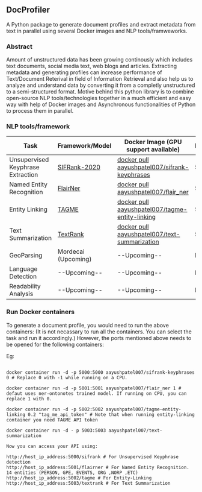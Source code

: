 ## DocProfiler 
A Python package to generate document profiles and extract metadata from text in parallel using several Docker images and NLP tools/framweworks.

### Abstract

Amount of unstructured data has been growing continously which includes text documents, social media text, web blogs and articles. Extracting metadata and generating profiles can increase performance of Text/Document Reterival in field of Information Retrieval and also help us to analyze and understand data by converting it from a completly unstructured to a semi-structured format. Motive behind this python library is to combine open-source NLP tools/technologies together in a much efficient and easy way with help of Docker images and Asynchronous functionalities of Python to process them in parallel. 

### NLP tools/framework

| Task | Framework/Model | Docker Image (GPU support available) | Ports |
| ----- | ----- | ----- | ---- |
| Unsupervised Keyphrase Extraction | [SIFRank-2020](https://github.com/sunyilgdx/SIFRank) | [docker pull aayushpatel007/sifrank-keyphrases](https://hub.docker.com/r/aayushpatel007/sifrank-keyphrases)| 5000 |
| Named Entity Recognition | [FlairNer](https://github.com/flairNLP/flair) | [docker pull aayushpatel007/flair_ner](https://hub.docker.com/r/aayushpatel007/flair_ner)| 5001 |
| Entity Linking | [TAGME](https://sobigdata.d4science.org/web/tagme/tagme-help) | [docker pull aayushpatel007/tagme-entity-linking](https://hub.docker.com/r/aayushpatel007/tagme-entity-linking)| 5002 |
| Text Summarization | [TextRank](https://radimrehurek.com/gensim/summarization/summariser.html) | [docker pull aayushpatel007/text-summarization](https://hub.docker.com/r/aayushpatel007/text-summarization)| 5003 | 
| GeoParsing | Mordecai (Upcoming) | --Upcoming-- | N.A |
| Language Detection | --Upcoming-- | --Upcoming-- | N.A |
| Readability Analysis | --Upcoming-- | --Upcoming-- | N.A |

### Run Docker containers

To generate a document profile, you would need to run the above containers: (It is not necassary to run all the containers. You can select the task and run it accordingly.) However, the ports mentioned above needs to be opened for the following containers: 

Eg: 

``` 

docker container run -d -p 5000:5000 aayushpatel007/sifrank-keyphrases 0 # Replace 0 with -1 while running on a CPU. 

docker container run -d -p 5001:5001 aayushpatel007/flair_ner 1 # defaut uses ner-ontonotes trained model. If running on CPU, you can replace 1 with 0. 

docker container run -d -p 5002:5002 aayushpatel007/tagme-entity-linking 0.2 "tag_me_api_token" # Note that when running entity-linking container you need TAGME API token 

docker container run -d - p 5003:5003 aayushpatel007/text-summarization

```

```
Now you can access your API using: 

http://host_ip_address:5000/sifrank # For Unsupervised Keyphrase detection
http://host_ip_address:5001/flairner # For Named Entity Recognition. 14 entities (PERSON, GPE, EVENTS, ORG ,NORP ,ETC)
http://host_ip_address:5002/tagme # For Entity-Linking
http://host_ip_address:5003/textrank # For Text Summarization 

```

